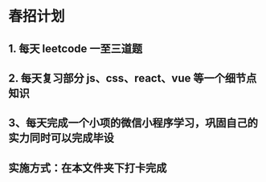 # 春招计划
## 1. 每天 leetcode 一至三道题
## 2. 每天复习部分 js、css、react、vue 等一个细节点知识
## 3、每天完成一个小项的微信小程序学习，巩固自己的实力同时可以完成毕设
## 实施方式：在本文件夹下打卡完成